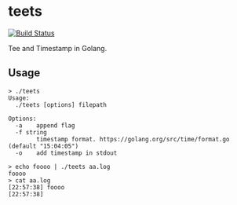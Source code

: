 teets
=========

[![Build Status](https://travis-ci.org/servak/teets.svg?branch=master)](https://travis-ci.org/servak/teets)

Tee and Timestamp in Golang.

## Usage

```
> ./teets
Usage:
  ./teets [options] filepath

Options:
  -a    append flag
  -f string
        timestamp format. https://golang.org/src/time/format.go (default "15:04:05")
  -o    add timestamp in stdout

> echo foooo | ./teets aa.log
foooo
> cat aa.log
[22:57:38] foooo
[22:57:38] 
```
